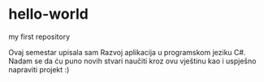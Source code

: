 # hello-world
my first repository

Ovaj semestar upisala sam Razvoj aplikacija u programskom jeziku C#. Nadam se da ću puno novih stvari naučiti kroz ovu vještinu kao i uspješno napraviti projekt :)
